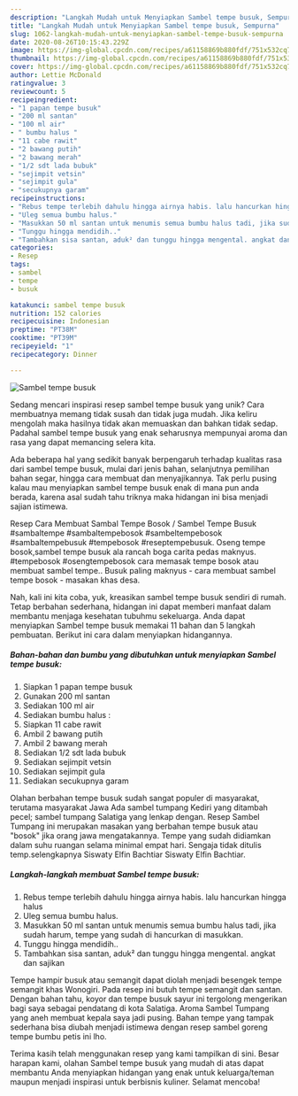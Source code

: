 ```yaml
---
description: "Langkah Mudah untuk Menyiapkan Sambel tempe busuk, Sempurna"
title: "Langkah Mudah untuk Menyiapkan Sambel tempe busuk, Sempurna"
slug: 1062-langkah-mudah-untuk-menyiapkan-sambel-tempe-busuk-sempurna
date: 2020-08-26T10:15:43.229Z
image: https://img-global.cpcdn.com/recipes/a61158869b880fdf/751x532cq70/sambel-tempe-busuk-foto-resep-utama.jpg
thumbnail: https://img-global.cpcdn.com/recipes/a61158869b880fdf/751x532cq70/sambel-tempe-busuk-foto-resep-utama.jpg
cover: https://img-global.cpcdn.com/recipes/a61158869b880fdf/751x532cq70/sambel-tempe-busuk-foto-resep-utama.jpg
author: Lettie McDonald
ratingvalue: 3
reviewcount: 5
recipeingredient:
- "1 papan tempe busuk"
- "200 ml santan"
- "100 ml air"
- " bumbu halus "
- "11 cabe rawit"
- "2 bawang putih"
- "2 bawang merah"
- "1/2 sdt lada bubuk"
- "sejimpit vetsin"
- "sejimpit gula"
- "secukupnya garam"
recipeinstructions:
- "Rebus tempe terlebih dahulu hingga airnya habis. lalu hancurkan hingga halus"
- "Uleg semua bumbu halus."
- "Masukkan 50 ml santan untuk menumis semua bumbu halus tadi, jika sudah harum, tempe yang sudah di hancurkan di masukkan."
- "Tunggu hingga mendidih.."
- "Tambahkan sisa santan, aduk² dan tunggu hingga mengental. angkat dan sajikan"
categories:
- Resep
tags:
- sambel
- tempe
- busuk

katakunci: sambel tempe busuk 
nutrition: 152 calories
recipecuisine: Indonesian
preptime: "PT38M"
cooktime: "PT39M"
recipeyield: "1"
recipecategory: Dinner

---
```



![Sambel tempe busuk](https://img-global.cpcdn.com/recipes/a61158869b880fdf/751x532cq70/sambel-tempe-busuk-foto-resep-utama.jpg)

Sedang mencari inspirasi resep sambel tempe busuk yang unik? Cara membuatnya memang tidak susah dan tidak juga mudah. Jika keliru mengolah maka hasilnya tidak akan memuaskan dan bahkan tidak sedap. Padahal sambel tempe busuk yang enak seharusnya mempunyai aroma dan rasa yang dapat memancing selera kita.

Ada beberapa hal yang sedikit banyak berpengaruh terhadap kualitas rasa dari sambel tempe busuk, mulai dari jenis bahan, selanjutnya pemilihan bahan segar, hingga cara membuat dan menyajikannya. Tak perlu pusing kalau mau menyiapkan sambel tempe busuk enak di mana pun anda berada, karena asal sudah tahu triknya maka hidangan ini bisa menjadi sajian istimewa.

Resep Cara Membuat Sambal Tempe Bosok / Sambel Tempe Busuk #sambaltempe #sambaltempebosok #sambeltempebosok #sambaltempebusuk #tempebosok #reseptempebusuk. Oseng tempe bosok,sambel tempe busuk ala rancah boga carita pedas maknyus. #tempebosok #osengtempebosok cara memasak tempe bosok atau membuat sambel tempe.. Busuk paling maknyus - cara membuat sambel tempe bosok - masakan khas desa.


Nah, kali ini kita coba, yuk, kreasikan sambel tempe busuk sendiri di rumah. Tetap berbahan sederhana, hidangan ini dapat memberi manfaat dalam membantu menjaga kesehatan tubuhmu sekeluarga. Anda dapat menyiapkan Sambel tempe busuk memakai 11 bahan dan 5 langkah pembuatan. Berikut ini cara dalam menyiapkan hidangannya.

<!--inarticleads1-->

##### Bahan-bahan dan bumbu yang dibutuhkan untuk menyiapkan Sambel tempe busuk:

1. Siapkan 1 papan tempe busuk
1. Gunakan 200 ml santan
1. Sediakan 100 ml air
1. Sediakan  bumbu halus :
1. Siapkan 11 cabe rawit
1. Ambil 2 bawang putih
1. Ambil 2 bawang merah
1. Sediakan 1/2 sdt lada bubuk
1. Sediakan sejimpit vetsin
1. Sediakan sejimpit gula
1. Sediakan secukupnya garam


Olahan berbahan tempe busuk sudah sangat populer di masyarakat, terutama masyarakat Jawa Ada sambel tumpang Kediri yang ditambah pecel; sambel tumpang Salatiga yang lenkap dengan. Resep Sambel Tumpang ini merupakan masakan yang berbahan tempe busuk atau &#34;bosok&#34; jika orang jawa mengatakannya. Tempe yang sudah didiamkan dalam suhu ruangan selama minimal empat hari. Sengaja tidak ditulis temp.selengkapnya Siswaty Elfin Bachtiar Siswaty Elfin Bachtiar. 

<!--inarticleads2-->

##### Langkah-langkah membuat Sambel tempe busuk:

1. Rebus tempe terlebih dahulu hingga airnya habis. lalu hancurkan hingga halus
1. Uleg semua bumbu halus.
1. Masukkan 50 ml santan untuk menumis semua bumbu halus tadi, jika sudah harum, tempe yang sudah di hancurkan di masukkan.
1. Tunggu hingga mendidih..
1. Tambahkan sisa santan, aduk² dan tunggu hingga mengental. angkat dan sajikan


Tempe hampir busuk atau semangit dapat diolah menjadi besengek tempe semangit khas Wonogiri. Pada resep ini butuh tempe semangit dan santan. Dengan bahan tahu, koyor dan tempe busuk sayur ini tergolong mengerikan bagi saya sebagai pendatang di kota Salatiga. Aroma Sambel Tumpang yang aneh membuat kepala saya jadi pusing. Bahan tempe yang tampak sederhana bisa diubah menjadi istimewa dengan resep sambel goreng tempe bumbu petis ini lho. 

Terima kasih telah menggunakan resep yang kami tampilkan di sini. Besar harapan kami, olahan Sambel tempe busuk yang mudah di atas dapat membantu Anda menyiapkan hidangan yang enak untuk keluarga/teman maupun menjadi inspirasi untuk berbisnis kuliner. Selamat mencoba!
